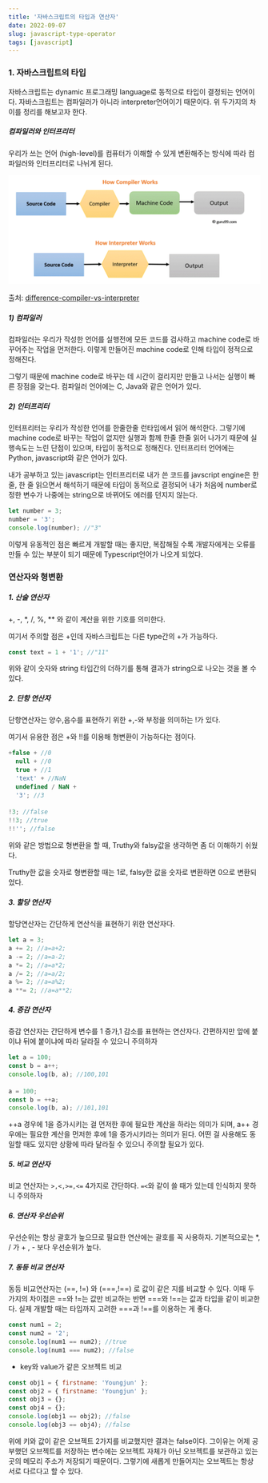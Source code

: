 ```yaml
---
title: '자바스크립트의 타입과 연산자'
date: 2022-09-07
slug: javascript-type-operator
tags: [javascript]
---
```


### 1. 자바스크립트의 타입

자바스크립트는 dynamic 프로그래밍 language로 동적으로 타입이 결정되는 언어이다. 자바스크립트는 컴파일러가 아니라 interpreter언어이기 때문이다. 위 두가지의 차이를 정리를 해보고자 한다.

##### 컴파일러와 인터프리터
우리가 쓰는 언어 (high-level)를 컴퓨터가 이해할 수 있게 변환해주는 방식에 따라 컴파일러와 인터프리터로 나뉘게 된다.

![컴파일러-인터프리터.png](..%2F2022-09-07-%EC%9E%90%EB%B0%94%EC%8A%A4%ED%8A%B8%EB%A6%BD%ED%8A%B8%EC%9D%98-%EB%91%90%EA%B0%80%EC%A7%80-%EB%B3%B5%EC%82%AC%EB%B0%A9%EB%B2%95%2F%EC%BB%B4%ED%8C%8C%EC%9D%BC%EB%9F%AC-%EC%9D%B8%ED%84%B0%ED%94%84%EB%A6%AC%ED%84%B0.png)

출처: [difference-compiler-vs-interpreter](https://www.guru99.com/difference-compiler-vs-interpreter.html)

##### 1) 컴파일러

컴파일러는 우리가 작성한 언어를 실행전에 모든 코드를 검사하고 machine code로 바꾸어주는 작업을 먼저한다. 이렇게 만들어진 machine code로 인해 타입이 정적으로 정해진다.

그렇기 때문에 machine code로 바꾸는 데 시간이 걸리지만 만들고 나서는 실행이 빠른 장점을 갖는다. 컴파일러 언어에는 C, Java와 같은 언어가 있다.

##### 2) 인터프리터

인터프리터는 우리가 작성한 언어를 한줄한줄 런타임에서 읽어 해석한다. 그렇기에 machine code로 바꾸는 작업이  없지만 실행과 함께 한줄 한줄 읽어 나가기 때문에 실행속도는 느린 단점이 있으며, 타입이 동적으로 정해진다. 
인터프리터 언어에는 Python, javascript와 같은 언어가 있다.

내가 공부하고 있는 javascript는 인터프리터로 내가 쓴 코드를 javscript engine은 한 줄, 한 줄 읽으면서 해석하기 때문에
타입이 동적으로 결정되어 내가 처음에 number로 정한 변수가 나중에는 string으로 바뀌어도 에러를 던지지 않는다.

```javascript
let number = 3;
number = '3';
console.log(number); //"3"
```

이렇게 유동적인 점은 빠르게 개발할 때는 좋지만, 복잡해질 수록 개발자에게는 오류를 만들 수 있는 부분이 되기 때문에 Typescript언어가 나오게 되었다.

### 연산자와 형변환

##### 1. 산술 연산자

+, -, \*, /, %, \*\* 와 같이 계산을 위한 기호를 의미한다.

여기서 주의할 점은 +인데 자바스크립트는 다른 type간의 +가 가능하다.

```javascript
const text = 1 + '1'; //"11"
```

위와 같이 숫자와 string 타입간의 더하기를 통해 결과가 string으로 나오는 것을 볼 수 있다.

##### 2. 단항 연산자

단항연산자는 양수,음수를 표현하기 위한 +,-와 부정을 의미하는 !가 있다.

여기서 유용한 점은 +와 !!를 이용해 형변환이 가능하다는 점이다.

```javascript
+false + //0
  null + //0
  true + //1
  'text' + //NaN
  undefined / NaN +
  '3'; //3

!3; //false
!!3; //true
!!''; //false
```

위와 같은 방법으로 형변환을 할 때, Truthy와 falsy값을 생각하면 좀 더 이해하기 쉬웠다.

Truthy한 값을 숫자로 형변환할 때는 1로, falsy한 값을 숫자로 변환하면 0으로 변환되었다.

##### 3. 할당 연산자

할당연산자는 간단하게 연산식을 표현하기 위한 연산자다.

```javascript
let a = 3;
a += 2; //a=a+2;
a -= 2; //a=a-2;
a *= 2; //a=a*2;
a /= 2; //a=a/2;
a %= 2; //a=a%2;
a **= 2; //a=a**2;
```

##### 4. 증감 연산자

증감 연산자는 간단하게 변수를 1 증가,1 감소를 표현하는 연산자다. 간편하지만 앞에 붙이냐 뒤에 붙이냐에 따라 달라질 수 있으니 주의하자

```javascript
let a = 100;
const b = a++;
console.log(b, a); //100,101

a = 100;
const b = ++a;
console.log(b, a); //101,101
```

++a 경우에 1을 증가시키는 걸 먼저한 후에 필요한 계산을 하라는 의미가 되며, a++ 경우에는 필요한 계산을 먼저한 후에 1을 증가시키라는 의미가 된다. 어떤 걸 사용해도 동일할 때도 있지만 상황에 따라 달라질 수 있으니 주의할 필요가 있다.

##### 5. 비교 연산자

비교 연산자는 `>,<,>=,<=` 4가지로 간단하다. `=<`와 같이 쓸 때가 있는데 인식하지 못하니 주의하자

##### 6. 연산자 우선순위

우선순위는 항상 괄호가 높으므로 필요한 연산에는 괄호를 꼭 사용하자. 기본적으로는 \*, / 가 + , - 보다 우선순위가 높다.

##### 7. 동등 비교 연산자

동등 비교연산자는 (==, !=) 와 (===,!==) 로 값이 같은 지를 비교할 수 있다. 이때 두가지의 차이점은 ==와 !=는 값만 비교하는 반면 ===와 !==는 값과 타입을 같이 비교한다. 실제 개발할 때는 타입까지 고려한 ===과 !==를 이용하는 게 좋다.

```javascript
const num1 = 2;
const num2 = '2';
console.log(num1 == num2); //true
console.log(num1 === num2); //false
```

- key와 value가 같은 오브젝트 비교

```javascript
const obj1 = { firstname: 'Youngjun' };
const obj2 = { firstname: 'Youngjun' };
const obj3 = {};
const obj4 = {};
console.log(obj1 == obj2); //false
console.log(obj3 == obj4); //false
```

위에 키와 값이 같은 오브젝트 2가지를 비교했지만 결과는 false이다. 그이유는 어제 공부했던 오브젝트를 저장하는 변수에는 오브젝트 자체가 아닌 오브젝트를 보관하고 있는 곳의 메모리 주소가 저장되기 때문이다. 그렇기에 새롭게 만들어지는 오브젝트는 항상 서로 다르다고 할 수 있다.

